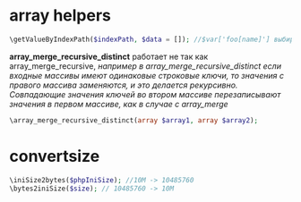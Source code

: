 # array helpers

```php
\getValueByIndexPath($indexPath, $data = []); //$var['foo[name]'] выбирает из массива нужный результат
```

**array_merge_recursive_distinct** работает не так как array_merge_recursive, 
*например в array_merge_recursive_distinct если входные массивы имеют одинаковые
строковые ключи, то значения с правого массива заменяются, и это делается рекурсивно.
Совпадающие значения ключей во втором массиве перезаписывают значения в первом массиве, как в случае с array_merge*

```php
\array_merge_recursive_distinct(array $array1, array $array2); 
```

# convertsize

```php
\iniSize2bytes($phpIniSize); //10М -> 10485760
\bytes2iniSize($size); // 10485760 -> 10М
```